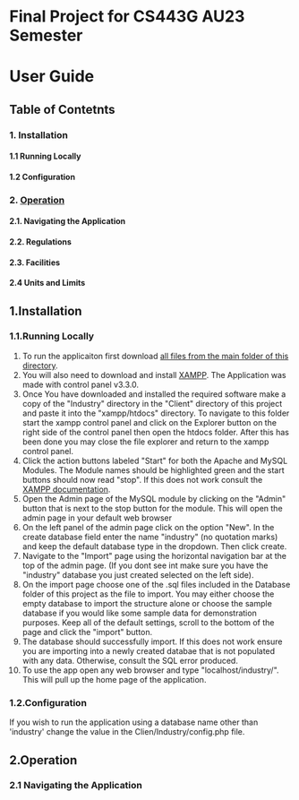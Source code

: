 # Final Project for CS443G AU23 Semester

# User Guide

## Table of Contetnts
### 1. Installation
#### 1.1 Running Locally
#### 1.2 Configuration
### 2. [Operation](#2operation)
#### 2.1. Navigating the Application
#### 2.2. Regulations
#### 2.3. Facilities
#### 2.4 Units and Limits

## 1.Installation

### 1.1.Running Locally

1. To run the applicaiton first download [all files from the main folder of this directory](https://github.com/ajtoussaint/CS443G_FinalProject).
2.  You will also need to download and install [XAMPP](https://www.apachefriends.org/). The Application was made with control panel v3.3.0.
3.  Once You have downloaded and installed the required software make a copy of the "Industry" directory in the "Client" directory of this project and paste it into the "xampp/htdocs" directory. To navigate to this folder start the xampp control panel and click on the Explorer button on the right side of the control panel then open the htdocs folder. After this has been done you may close the file explorer and return to the xampp control panel.
4.  Click the action buttons labeled "Start" for both the Apache and MySQL Modules. The Module names should be highlighted green and the start buttons should now read "stop". If this does not work consult the [XAMPP documentation](https://www.apachefriends.org/).
5.  Open the Admin page of the MySQL module by clicking on the "Admin" button that is next to the stop button for the module. This will open the admin page in your default web browser
6.  On the left panel of the admin page click on the option "New". In the create database field enter the name "industry" (no quotation marks) and keep the default database type in the dropdown. Then click create. 
7.  Navigate to the "Import" page using the horizontal navigation bar at the top of the admin page. (If you dont see int make sure you have the "industry" database you just created selected on the left side).
8.  On the import page choose one of the .sql files included in the Database folder of this project as the file to import. You may either choose the empty database to import the structure alone or choose the sample database if you would like some sample data for demonstration purposes. Keep all of the default settings, scroll to the bottom of the page and click the "import" button.
9.  The database should successfully import. If this does not work ensure you are importing into a newly created databae that is not populated with any data. Otherwise, consult the SQL error produced.
10.  To use the app open any web browser and type "localhost/industry/". This will pull up the home page of the application.

### 1.2.Configuration

If you wish to run the application using a database name other than 'industry' change the value in the Clien/Industry/config.php file.

## 2.Operation

### 2.1 Navigating the Application
